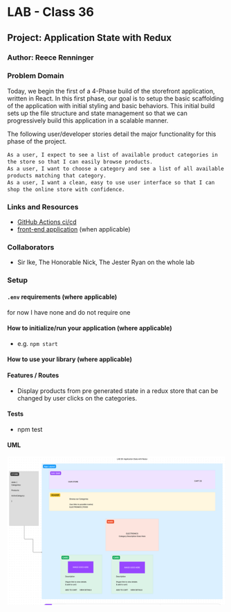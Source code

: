 # LAB - Class 36

## Project: Application State with Redux

### Author: Reece Renninger

### Problem Domain  

Today, we begin the first of a 4-Phase build of the storefront application, written in React. In this first phase, our goal is to setup the basic scaffolding of the application with initial styling and basic behaviors. This initial build sets up the file structure and state management so that we can progressively build this application in a scalable manner.

The following user/developer stories detail the major functionality for this phase of the project.

    As a user, I expect to see a list of available product categories in the store so that I can easily browse products.
    As a user, I want to choose a category and see a list of all available products matching that category.
    As a user, I want a clean, easy to use user interface so that I can shop the online store with confidence.

### Links and Resources

- [GitHub Actions ci/cd](https://github.com/ReeceRenninger/storefront/actions)
- [front-end application](https://codesandbox.io/p/github/ReeceRenninger/storefront/redux?layout=%257B%2522sidebarPanel%2522%253A%2522EXPLORER%2522%252C%2522rootPanelGroup%2522%253A%257B%2522direction%2522%253A%2522horizontal%2522%252C%2522type%2522%253A%2522PANEL_GROUP%2522%252C%2522id%2522%253A%2522ROOT_LAYOUT%2522%252C%2522panels%2522%253A%255B%257B%2522type%2522%253A%2522PANEL_GROUP%2522%252C%2522direction%2522%253A%2522horizontal%2522%252C%2522id%2522%253A%2522EDITOR%2522%252C%2522panels%2522%253A%255B%257B%2522type%2522%253A%2522PANEL%2522%252C%2522panelType%2522%253A%2522TABS%2522%252C%2522id%2522%253A%2522cljrv0d9n00ct2a6eaj2mx3gn%2522%257D%255D%252C%2522sizes%2522%253A%255B100%255D%257D%252C%257B%2522type%2522%253A%2522PANEL_GROUP%2522%252C%2522direction%2522%253A%2522horizontal%2522%252C%2522id%2522%253A%2522DEVTOOLS%2522%252C%2522panels%2522%253A%255B%257B%2522type%2522%253A%2522PANEL%2522%252C%2522panelType%2522%253A%2522TABS%2522%252C%2522id%2522%253A%2522cljrv0d9n00cv2a6ek6zwc0uj%2522%257D%255D%252C%2522sizes%2522%253A%255B100%255D%257D%255D%252C%2522sizes%2522%253A%255B50%252C50%255D%257D%252C%2522tabbedPanels%2522%253A%257B%2522cljrv0d9n00ct2a6eaj2mx3gn%2522%253A%257B%2522tabs%2522%253A%255B%257B%2522id%2522%253A%2522cljrv0d9n00cs2a6e1q0ddw1i%2522%252C%2522mode%2522%253A%2522permanent%2522%252C%2522type%2522%253A%2522FILE%2522%252C%2522filepath%2522%253A%2522%252FREADME.md%2522%257D%255D%252C%2522id%2522%253A%2522cljrv0d9n00ct2a6eaj2mx3gn%2522%252C%2522activeTabId%2522%253A%2522cljrv0d9n00cs2a6e1q0ddw1i%2522%257D%252C%2522cljrv0d9n00cv2a6ek6zwc0uj%2522%253A%257B%2522id%2522%253A%2522cljrv0d9n00cv2a6ek6zwc0uj%2522%252C%2522tabs%2522%253A%255B%257B%2522type%2522%253A%2522TASK_LOG%2522%252C%2522taskId%2522%253A%2522dev%2522%252C%2522id%2522%253A%2522cljrv0idm00l02a6eg5sbtiww%2522%252C%2522mode%2522%253A%2522permanent%2522%257D%255D%252C%2522activeTabId%2522%253A%2522cljrv0idm00l02a6eg5sbtiww%2522%257D%257D%252C%2522showDevtools%2522%253Atrue%252C%2522showSidebar%2522%253Atrue%252C%2522sidebarPanelSize%2522%253A15%257D) (when applicable)

### Collaborators

- Sir Ike, The Honorable Nick, The Jester Ryan on the whole lab

### Setup

#### `.env` requirements (where applicable)

for now I have none and do not require one


#### How to initialize/run your application (where applicable)

- e.g. `npm start`

#### How to use your library (where applicable)

#### Features / Routes

- Display products from pre generated state in a redux store that can be changed by user clicks on the categories.

#### Tests

- npm test

#### UML

![Alt text](src/assets/Lab36UML.png)